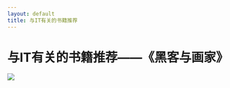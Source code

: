 ```yaml
---
layout: default
title: 与IT有关的书籍推荐
---
```


#  与IT有关的书籍推荐——《黑客与画家》
![](https://raw.githubusercontent.com/YoungAragon/swi-homework/gh-pages/images/6a600c338744ebf8fe870cd6d3f9d72a6159a761.jpg.png)